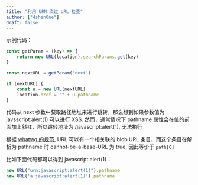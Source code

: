 ```yaml
---
title: "利用 URN 绕过 URL 检查"
author: ["4shen0ne"]
draft: false
---
```


示例代码：

```js
const getParam = (key) => {
    return new URL(location).searchParams.get(key)
}

const nextURL = getParam('next')

if (nextURL) {
    const u = new URL(nextURL)
    location.href = "" + u.pathname
}
```

代码从 next 参数中获取路径地址来进行跳转，那么想到如果参数值为 javsscript:alert(1)
可以进行 XSS. 然而，通常情况下 pathname 属性会在值的前面加上斜杠，所以跳转地址为
/javascript:alert(1), 无法执行

根据 [whatwg 的规范](https://url.spec.whatwg.org/#url-cannot-be-a-base-url-flag), URL 可以有一个相关联的 blob URL 条目，而这个条目在解析为
pathname 时 cannot-be-a-base-URL 为 true, 因此等价于 `path[0]`

比如下面代码都可以得到 javascript:alert(1)：

```js
new URL("urn:javascript:alert(1)").pathname
new URL('a:javascript:alert(1)').pathname
```
